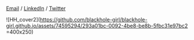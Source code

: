 
[Email](mailto:houda.physics@gmail.com) / [LinkedIn](https://www.linkedin.com/in/houdahaidar/) / [Twitter](https://twitter.com/blackholephd)


![HH_cover2](https://github.com/blackhole-girl/blackhole-girl.github.io/assets/74595294/293a01bc-0092-4be8-be8b-5fbc31e97bc2 =400x250)







